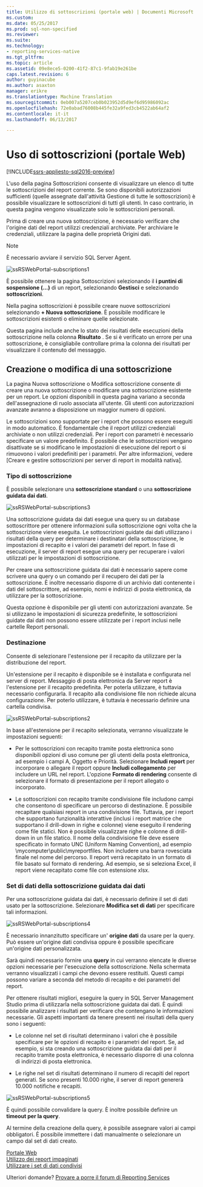 ```yaml
---
title: Utilizzo di sottoscrizioni (portale web) | Documenti Microsoft
ms.custom: 
ms.date: 05/25/2017
ms.prod: sql-non-specified
ms.reviewer: 
ms.suite: 
ms.technology:
- reporting-services-native
ms.tgt_pltfrm: 
ms.topic: article
ms.assetid: 09e8ece5-0200-41f2-87c1-9fab19e261be
caps.latest.revision: 6
author: guyinacube
ms.author: asaxton
manager: erikre
ms.translationtype: Machine Translation
ms.sourcegitcommit: 0eb007a5207ceb0b023952d5d9ef6d95986092ac
ms.openlocfilehash: 72e0abad76008b445fe32a9fed3cb4522ab64af2
ms.contentlocale: it-it
ms.lasthandoff: 06/13/2017

---
```

# <a name="working-with-subscriptions-web-portal"></a>Uso di sottoscrizioni (portale Web)

[!INCLUDE[ssrs-appliesto-sql2016-preview](../includes/ssrs-appliesto-sql2016-preview.md)]

L'uso della pagina Sottoscrizioni consente di visualizzare un elenco di tutte le sottoscrizioni del report corrente. Se sono disponibili autorizzazioni sufficienti (quelle assegnate dall'attività Gestione di tutte le sottoscrizioni) è possibile visualizzare le sottoscrizioni di tutti gli utenti. In caso contrario, in questa pagina vengono visualizzate solo le sottoscrizioni personali.  
  
Prima di creare una nuova sottoscrizione, è necessario verificare che l'origine dati del report utilizzi credenziali archiviate. Per archiviare le credenziali, utilizzare la pagina delle proprietà Origini dati.  
  
> [!NOTE]
> È necessario avviare il servizio SQL Server Agent.   
  
![ssRSWebPortal-subscriptions1](../reporting-services/media/ssrswebportal-subscriptions1.png)  
   
È possibile ottenere la pagina Sottoscrizioni selezionando il **i puntini di sospensione (...)**  di un report, selezionando **Gestisci** e selezionando **sottoscrizioni**.  
  
Nella pagina sottoscrizioni è possibile creare nuove sottoscrizioni selezionando **+ Nuova sottoscrizione**. È possibile modificare le sottoscrizioni esistenti o eliminare quelle selezionate.  
  
Questa pagina include anche lo stato dei risultati delle esecuzioni della sottoscrizione nella colonna **Risultato** . Se si è verificato un errore per una sottoscrizione, è consigliabile controllare prima la colonna dei risultati per visualizzare il contenuto del messaggio.  
  
## <a name="creating-or-editing-a-subscription"></a>Creazione o modifica di una sottoscrizione  
La pagina Nuova sottoscrizione o Modifica sottoscrizione consente di creare una nuova sottoscrizione o modificare una sottoscrizione esistente per un report. Le opzioni disponibili in questa pagina variano a seconda dell'assegnazione di ruolo associata all'utente. Gli utenti con autorizzazioni avanzate avranno a disposizione un maggior numero di opzioni.  
  
Le sottoscrizioni sono supportate per i report che possono essere eseguiti in modo automatico. È fondamentale che il report utilizzi credenziali archiviate o non utilizzi credenziali. Per i report con parametri è necessario specificare un valore predefinito. È possibile che le sottoscrizioni vengano disattivate se si modificano le impostazioni di esecuzione del report o si rimuovono i valori predefiniti per i parametri. Per altre informazioni, vedere [Creare e gestire sottoscrizioni per server di report in modalità nativa].  
  
### <a name="type-of-subscription"></a>Tipo di sottoscrizione  
È possibile selezionare una **sottoscrizione standard** o una **sottoscrizione guidata dai dati**.  
  
![ssRSWebPortal-subscriptions3](../reporting-services/media/ssrswebportal-subscriptions3.png)  
   
Una sottoscrizione guidata dai dati esegue una query su un database sottoscrittore per ottenere informazioni sulla sottoscrizione ogni volta che la sottoscrizione viene eseguita. Le sottoscrizioni guidate dai dati utilizzano i risultati della query per determinare i destinatari della sottoscrizione, le impostazioni di recapito e i valori dei parametri del report. In fase di esecuzione, il server di report esegue una query per recuperare i valori utilizzati per le impostazioni di sottoscrizione.   
  
Per creare una sottoscrizione guidata dai dati è necessario sapere come scrivere una query o un comando per il recupero dei dati per la sottoscrizione. È inoltre necessario disporre di un archivio dati contenente i dati del sottoscrittore, ad esempio, nomi e indirizzi di posta elettronica, da utilizzare per la sottoscrizione.  
  
Questa opzione è disponibile per gli utenti con autorizzazioni avanzate. Se si utilizzano le impostazioni di sicurezza predefinite, le sottoscrizioni guidate dai dati non possono essere utilizzate per i report inclusi nelle cartelle Report personali.  
  
### <a name="destination"></a>Destinazione  
Consente di selezionare l'estensione per il recapito da utilizzare per la distribuzione del report.   
  
Un'estensione per il recapito è disponibile se è installata e configurata nel server di report. Messaggio di posta elettronica da Server report è l'estensione per il recapito predefinita. Per poterla utilizzare, è tuttavia necessario configurarla. Il recapito alla condivisione file non richiede alcuna configurazione. Per poterlo utilizzare, è tuttavia è necessario definire una cartella condivisa.  
  
![ssRSWebPortal-subscriptions2](../reporting-services/media/ssrswebportal-subscriptions2.png)  
  
In base all'estensione per il recapito selezionata, verranno visualizzate le impostazioni seguenti:  
  
-   Per le sottoscrizioni con recapito tramite posta elettronica sono disponibili opzioni di uso comune per gli utenti della posta elettronica, ad esempio i campi A, Oggetto e Priorità. Selezionare **Includi report** per incorporare o allegare il report oppure **Includi collegamento** per includere un URL nel report. L'opzione **Formato di rendering** consente di selezionare il formato di presentazione per il report allegato o incorporato.  
  
-   Le sottoscrizioni con recapito tramite condivisione file includono campi che consentono di specificare un percorso di destinazione. È possibile recapitare qualsiasi report in una condivisione file. Tuttavia, per i report che supportano funzionalità interattive (inclusi i report matrice che supportano il drill-down in righe e colonne) viene eseguito il rendering come file statici. Non è possibile visualizzare righe e colonne di drill-down in un file statico. Il nome della condivisione file deve essere specificato in formato UNC (Uniform Naming Convention), ad esempio \mycomputer\public\myreportfiles. Non includere una barra rovesciata finale nel nome del percorso. Il report verrà recapitato in un formato di file basato sul formato di rendering. Ad esempio, se si seleziona Excel, il report viene recapitato come file con estensione xlsx.  
  
### <a name="data-driven-subscription-dataset"></a>Set di dati della sottoscrizione guidata dai dati  
Per una sottoscrizione guidata dai dati, è necessario definire il set di dati usato per la sottoscrizione. Selezionare **Modifica set di dati** per specificare tali informazioni.  
  
![ssRSWebPortal-subscriptions4](../reporting-services/media/ssrswebportal-subscriptions4.png)  
  
È necessario innanzitutto specificare un' **origine dati** da usare per la query. Può essere un'origine dati condivisa oppure è possibile specificare un'origine dati personalizzata.  
  
Sarà quindi necessario fornire una **query** in cui verranno elencate le diverse opzioni necessarie per l'esecuzione della sottoscrizione. Nella schermata verranno visualizzati i campi che devono essere restituiti. Questi campi possono variare a seconda del metodo di recapito e dei parametri del report.  
  
Per ottenere risultati migliori, eseguire la query in SQL Server Management Studio prima di utilizzarla nella sottoscrizione guidata dai dati. È quindi possibile analizzare i risultati per verificare che contengano le informazioni necessarie. Gli aspetti importanti da tenere presenti nei risultati della query sono i seguenti:  
  
-   Le colonne nel set di risultati determinano i valori che è possibile specificare per le opzioni di recapito e i parametri del report. Se, ad esempio, si sta creando una sottoscrizione guidata dai dati per il recapito tramite posta elettronica, è necessario disporre di una colonna di indirizzi di posta elettronica.  
  
-   Le righe nel set di risultati determinano il numero di recapiti del report generati. Se sono presenti 10.000 righe, il server di report genererà 10.000 notifiche e recapiti.  
  
![ssRSWebPortal-subscriptions5](../reporting-services/media/ssrswebportal-subscriptions5.png)  
  
È quindi possibile convalidare la query. È inoltre possibile definire un **timeout per la query**.  
  
Al termine della creazione della query, è possibile assegnare valori ai campi obbligatori. È possibile immettere i dati manualmente o selezionare un campo dal set di dati creato.

[Portale Web](../reporting-services/web-portal-ssrs-native-mode.md)  
[Utilizzo dei report impaginati](working-with-paginated-reports-web-portal.md)  
[Utilizzare i set di dati condivisi](../reporting-services/work-with-shared-datasets-web-portal.md)

Ulteriori domande? [Provare a porre il forum di Reporting Services](http://go.microsoft.com/fwlink/?LinkId=620231)
